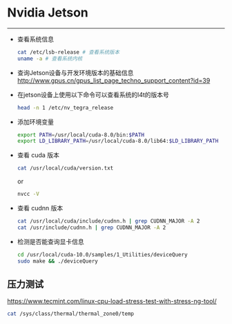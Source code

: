 # Nvidia Jetson

-----

* 查看系统信息
  ```sh
  cat /etc/lsb-release # 查看系统版本
  uname -a # 查看系统内核
  ```

* 查询Jetson设备与开发环境版本的基础信息
  http://www.gpus.cn/gpus_list_page_techno_support_content?id=39  

* 在jetson设备上使用以下命令可以查看系统的l4t的版本号
  ```sh
  head -n 1 /etc/nv_tegra_release
  ```

* 添加环境变量
  ```sh
  export PATH=/usr/local/cuda-8.0/bin:$PATH
  export LD_LIBRARY_PATH=/usr/local/cuda-8.0/lib64:$LD_LIBRARY_PATH
  ```

* 查看 cuda 版本
  ```sh
  cat /usr/local/cuda/version.txt
  ```
  or
  ```sh
  nvcc -V
  ```

* 查看 cudnn 版本
  ```sh
  cat /usr/local/cuda/include/cudnn.h | grep CUDNN_MAJOR -A 2
  cat /usr/include/cudnn.h | grep CUDNN_MAJOR -A 2
  ```

* 检测是否能查询显卡信息
  ```sh
  cd /usr/local/cuda-10.0/samples/1_Utilities/deviceQuery
  sudo make && ./deviceQuery
  ```

## 压力测试

https://www.tecmint.com/linux-cpu-load-stress-test-with-stress-ng-tool/

```sh
cat /sys/class/thermal/thermal_zone0/temp
```
